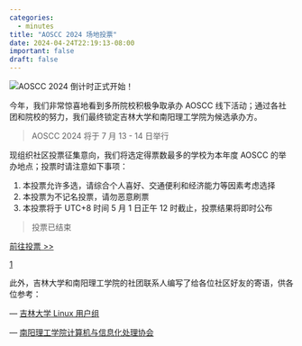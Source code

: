 ```yaml
---
categories:
  - minutes
title: "AOSCC 2024 场地投票"
date: 2024-04-24T22:19:13-08:00
important: false
draft: false
---
```

![AOSCC 2024 倒计时正式开始！](/assets/coffee-break/20240427/imgs/aoscc-2024.png)

今年，我们非常惊喜地看到多所院校积极争取承办 AOSCC 线下活动；通过各社团和院校的努力，我们最终锁定吉林大学和南阳理工学院为候选承办方。

> AOSCC 2024 将于 7 月 13 - 14 日举行 

现组织社区投票征集意向，我们将选定得票数最多的学校为本年度 AOSCC 的举办地点；投票时请注意如下事项：

1. 本投票允许多选，请综合个人喜好、交通便利和经济能力等因素考虑选择
2. 本投票为不记名投票，请勿恶意刷票
3. 本投票将于 UTC+8 时间 5 月 1 日正午 12 时截止，投票结果将即时公布

> 投票已结束

[前往投票 >> ](https://f.wps.cn/g/xrL1Dgic/)

[1](./2024-04-13-coffee-break.md)

此外，吉林大学和南阳理工学院的社团联系人编写了给各位社区好友的寄语，供各位参考：

— [吉林大学 Linux 用户组 ](https://github.com/AOSC-Dev/newsroom/blob/master/special-issue/20240423/jlu-lug-notes.md)

— [南阳理工学院计算机与信息化处理协会 ](https://github.com/AOSC-Dev/newsroom/blob/master/special-issue/20240423/nyist-cips-notes.md)
